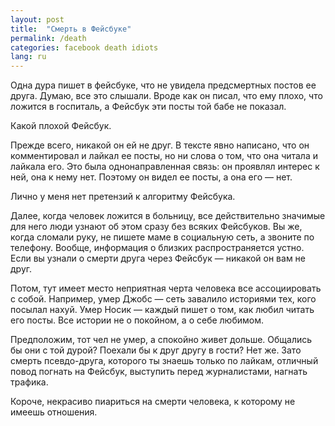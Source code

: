 ```yaml
---
layout: post
title:  "Смерть в Фейсбуке"
permalink: /death
categories: facebook death idiots
lang: ru
---
```


Одна дура пишет в фейсбуке, что не увидела предсмертных постов ее друга. Думаю,
все это слышали. Вроде как он писал, что ему плохо, что ложится в госпиталь, а
Фейсбук эти посты той бабе не показал.

Какой плохой Фейсбук.

Прежде всего, никакой он ей не друг. В тексте явно написано, что он
комментировал и лайкал ее посты, но ни слова о том, что она читала и лайкала
его. Это была однонаправленная связь: он проявлял интерес к ней, она к нему
нет. Поэтому он видел ее посты, а она его — нет.

Лично у меня нет претензий к алгоритму Фейсбука.

Далее, когда человек ложится в больницу, все действительно значимые для него
люди узнают об этом сразу без всяких Фейсбуков. Вы же, когда сломали руку, не
пишете маме в социальную сеть, а звоните по телефону. Вообще, информация о
близких распространяется устно. Если вы узнали о смерти друга через Фейсбук —
никакой он вам не друг.

Потом, тут имеет место неприятная черта человека все ассоциировать с
собой. Например, умер Джобс — сеть завалило историями тех, кого посылал
нахуй. Умер Носик — каждый пишет о том, как любил читать его посты. Все истории
не о покойном, а о себе любимом.

Предположим, тот чел не умер, а спокойно живет дольше. Общались бы они с той
дурой? Поехали бы к друг другу в гости? Нет же. Зато смерть псевдо-друга,
которого ты знаешь только по лайкам, отличный повод погнать на Фейсбук,
выступить перед журналистами, нагнать трафика.

Короче, некрасиво пиариться на смерти человека, к которому не имеешь отношения.
